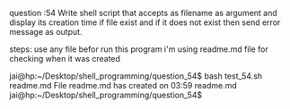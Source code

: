 question :54
Write shell script that accepts as filename as argument and display its creation time if file exist and if it does not exist then send error message as output.

steps: use any file befor run this program i'm using readme.md file for checking when it was created

jai@hp:~/Desktop/shell_programming/question_54$ bash test_54.sh readme.md 
File readme.md has created on 03:59 readme.md
jai@hp:~/Desktop/shell_programming/question_54$ 
